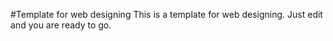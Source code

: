 #Template for web designing
This is a template for web designing. Just edit and you are ready to go.